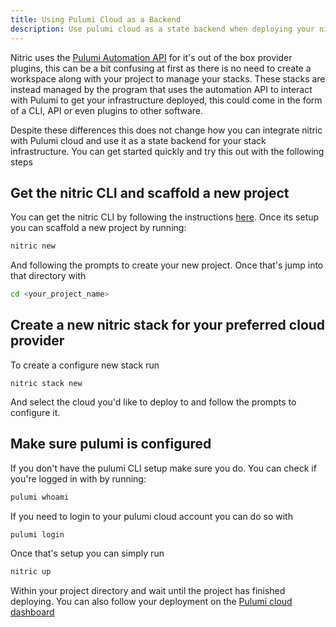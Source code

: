 ```yaml
---
title: Using Pulumi Cloud as a Backend
description: Use pulumi cloud as a state backend when deploying your nitric applications
---
```


Nitric uses the [Pulumi Automation API](https://www.pulumi.com/docs/guides/automation-api/) for it's out of the box provider plugins, this can be a bit confusing at first as there is no need to create a workspace along with your project to manage your stacks. These stacks are instead managed by the program that uses the automation API to interact with Pulumi to get your infrastructure deployed, this could come in the form of a CLI, API or even plugins to other software.

Despite these differences this does not change how you can integrate nitric with Pulumi cloud and use it as a state backend for your stack infrastructure. You can get started quickly and try this out with the following steps

## Get the nitric CLI and scaffold a new project

You can get the nitric CLI by following the instructions [here](). Once its setup you can scaffold a new project by running:

```bash
nitric new
```

And following the prompts to create your new project. Once that's jump into that directory with

```bash
cd <your_project_name>
```

## Create a new nitric stack for your preferred cloud provider

To create a configure new stack run

```
nitric stack new
```

And select the cloud you'd like to deploy to and follow the prompts to configure it.


## Make sure pulumi is configured

If you don't have the pulumi CLI setup make sure you do. You can check if you're logged in with by running:

```bash
pulumi whoami
```

If you need to login to your pulumi cloud account you can do so with

```bash
pulumi login
```

Once that's setup you can simply run

```bash
nitric up
```

Within your project directory and wait until the project has finished deploying. You can also follow your deployment on the [Pulumi cloud dashboard](https://app.pulumi.com)

